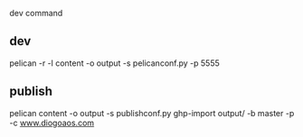 dev command

## dev
pelican -r -l content -o output -s pelicanconf.py -p 5555

## publish
pelican content -o output -s publishconf.py
ghp-import output/ -b master -p -c www.diogoaos.com

